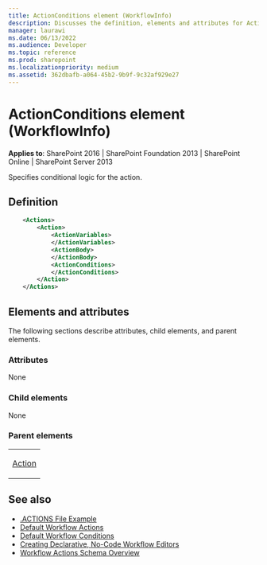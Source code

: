 ```yaml
---
title: ActionConditions element (WorkflowInfo)
description: Discusses the definition, elements and attributes for ActionConditions element (WorkflowInfo) which specifies conditional logic for the action.
manager: laurawi
ms.date: 06/13/2022
ms.audience: Developer
ms.topic: reference
ms.prod: sharepoint
ms.localizationpriority: medium
ms.assetid: 362dbafb-a064-45b2-9b9f-9c32af929e27
---
```


# ActionConditions element (WorkflowInfo)

**Applies to**: SharePoint 2016 | SharePoint Foundation 2013 | SharePoint Online | SharePoint Server 2013

Specifies conditional logic for the action.

## Definition

```XML
    <Actions>
        <Action>
            <ActionVariables>
            </ActionVariables>
            <ActionBody>
            </ActionBody>
            <ActionConditions>
            </ActionConditions>
        </Action>
    </Actions>
```

## Elements and attributes

The following sections describe attributes, child elements, and parent elements.

### Attributes

None

### Child elements

None

### Parent elements

<table>
<colgroup>
<col width="100%" />
</colgroup>
<tbody>
<tr class="odd">
<td align="left"><p><a href="action-element-workflowinfo.md">Action</a></p></td>
</tr>
</tbody>
</table>


## See also

- [.ACTIONS File Example](actions-file-example-workflowinfo.md)
- [Default Workflow Actions](default-workflow-actions-workflowinfo.md)
- [Default Workflow Conditions](default-workflow-conditions-workflowinfo.md)
- [Creating Declarative, No-Code Workflow Editors](https://msdn.microsoft.com/library/60dfda8d-e724-4d7d-9578-aa239c362dcf(Office.15).aspx)
- [Workflow Actions Schema Overview](https://msdn.microsoft.com/library/25da07cb-b228-43f2-9cdf-c8c71c3eabbb(Office.15).aspx)








